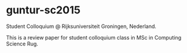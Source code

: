 # guntur-sc2015
Student Colloquium @ Rijksuniversiteit Groningen, Nederland.

This is a review paper for student colloquium class in MSc in Computing Science Rug.